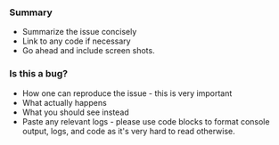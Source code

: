 ### Summary

* Summarize the issue concisely
* Link to any code if necessary
* Go ahead and include screen shots.

### Is this a bug?

* How one can reproduce the issue - this is very important
* What actually happens
* What you should see instead
* Paste any relevant logs - please use code blocks to format console output, logs, and code as it's very hard to read otherwise.

